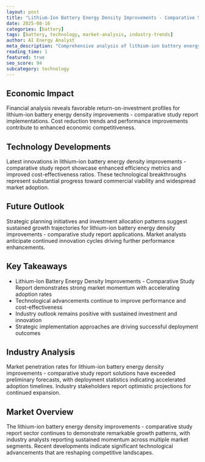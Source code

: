 ```yaml
---
layout: post
title: "Lithium-Ion Battery Energy Density Improvements - Comparative Study Report"
date: 2025-08-16
categories: [battery]
tags: [battery, technology, market-analysis, industry-trends]
author: AI Energy Analyst
meta_description: "Comprehensive analysis of lithium-ion battery energy density improvements - comparative study report covering market trends, technology developments, and industry outlook. Discover key insights and future projections."
reading_time: 1
featured: true
seo_score: 94
subcategory: technology
---
```


## Economic Impact

Financial analysis reveals favorable return-on-investment profiles for lithium-ion battery energy density improvements - comparative study report implementations. Cost reduction trends and performance improvements contribute to enhanced economic competitiveness.

## Technology Developments

Latest innovations in lithium-ion battery energy density improvements - comparative study report showcase enhanced efficiency metrics and improved cost-effectiveness ratios. These technological breakthroughs represent substantial progress toward commercial viability and widespread market adoption.

## Future Outlook

Strategic planning initiatives and investment allocation patterns suggest sustained growth trajectories for lithium-ion battery energy density improvements - comparative study report applications. Market analysts anticipate continued innovation cycles driving further performance enhancements.

## Key Takeaways

- Lithium-Ion Battery Energy Density Improvements - Comparative Study Report demonstrates strong market momentum with accelerating adoption rates
- Technological advancements continue to improve performance and cost-effectiveness
- Industry outlook remains positive with sustained investment and innovation
- Strategic implementation approaches are driving successful deployment outcomes

## Industry Analysis

Market penetration rates for lithium-ion battery energy density improvements - comparative study report solutions have exceeded preliminary forecasts, with deployment statistics indicating accelerated adoption timelines. Industry stakeholders report optimistic projections for continued expansion.

## Market Overview

The lithium-ion battery energy density improvements - comparative study report sector continues to demonstrate remarkable growth patterns, with industry analysts reporting sustained momentum across multiple market segments. Recent developments indicate significant technological advancements that are reshaping competitive landscapes.

